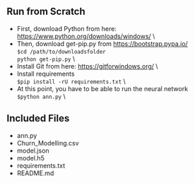 ## Run from Scratch
- First, download Python from here: https://www.python.org/downloads/windows/  \
- Then, download get-pip.py from https://bootstrap.pypa.io/ \
`$cd /path/to/downloadsfolder` \
`python get-pip.py` \
- Install Git from here: https://gitforwindows.org/ \
- Install requirements \
`$pip install -rU requirements.txt` \
- At this point, you have to be able to run the neural network \
`$python ann.py`  \

## Included Files ##
- ann.py
- Churn_Modelling.csv
- model.json
- model.h5
- requirements.txt
- README.md
